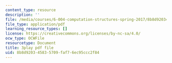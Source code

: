 ```yaml
---
content_type: resource
description: ''
file: /media/courses/6-004-computation-structures-spring-2017/8b8d920345835709faf76ec95ccc2f84_56QUjMD3xoI.pdf
file_type: application/pdf
learning_resource_types: []
license: https://creativecommons.org/licenses/by-nc-sa/4.0/
ocw_type: OCWFile
resourcetype: Document
title: 3play pdf file
uid: 8b8d9203-4583-5709-faf7-6ec95ccc2f84
---
```

